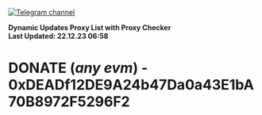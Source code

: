 [![Telegram channel](https://img.shields.io/endpoint?url=https://runkit.io/damiankrawczyk/telegram-badge/branches/master?url=https://t.me/n4z4v0d)](https://t.me/n4z4v0d) 

**Dynamic Updates Proxy List with Proxy Checker**  
**Last Updated: 22.12.23 06:58**

# DONATE (_any evm_) - 0xDEADf12DE9A24b47Da0a43E1bA70B8972F5296F2
